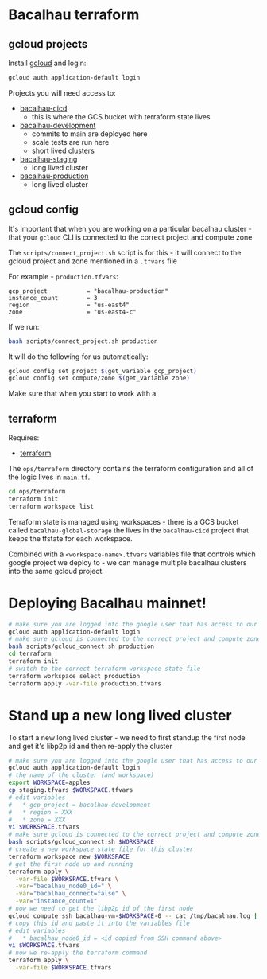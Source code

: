 # Bacalhau terraform

## gcloud projects

Install [gcloud](https://cloud.google.com/sdk/docs/install) and login:

```bash
gcloud auth application-default login
```

Projects you will need access to:

 * [bacalhau-cicd](https://console.cloud.google.com/welcome?project=bacalhau-cicd)
   * this is where the GCS bucket with terraform state lives
 * [bacalhau-development](https://console.cloud.google.com/welcome?project=bacalhau-development)
   * commits to main are deployed here
   * scale tests are run here
   * short lived clusters
 * [bacalhau-staging](https://console.cloud.google.com/welcome?project=bacalhau-staging)
   * long lived cluster
 * [bacalhau-production](https://console.cloud.google.com/welcome?project=bacalhau-production)
   * long lived cluster

## gcloud config

It's important that when you are working on a particular bacalhau cluster - that your `gcloud` CLI is connected to the correct project and compute zone.

The `scripts/connect_project.sh` script is for this - it will connect to the gcloud project and zone mentioned in a `.tfvars` file

For example - `production.tfvars`:

```
gcp_project           = "bacalhau-production"
instance_count        = 3
region                = "us-east4"
zone                  = "us-east4-c"
```

If we run:

```bash
bash scripts/connect_project.sh production
```

It will do the following for us automatically:

```bash
gcloud config set project $(get_variable gcp_project)
gcloud config set compute/zone $(get_variable zone)
```

Make sure that when you start to work with a 

## terraform

Requires:
  * [terraform](https://www.terraform.io/downloads)

The `ops/terraform` directory contains the terraform configuration and all of the logic lives in `main.tf`.

```bash
cd ops/terraform
terraform init
terraform workspace list
```

Terraform state is managed using workspaces - there is a GCS bucket called `bacalhau-global-storage` the lives in the `bacalhau-cicd` project that keeps the tfstate for each workspace.

Combined with a `<workspace-name>.tfvars` variables file that controls which google project we deploy to - we can manage multiple bacalhau clusters into the same gcloud project.

# Deploying Bacalhau mainnet!

```bash
# make sure you are logged into the google user that has access to our gcloud projects
gcloud auth application-default login
# make sure gcloud is connected to the correct project and compute zone for our workspace
bash scripts/gcloud_connect.sh production
cd terraform
terraform init
# switch to the correct terraform workspace state file
terraform workspace select production
terraform apply -var-file production.tfvars
```

# Stand up a new long lived cluster

To start a new long lived cluster - we need to first standup the first node and get it's libp2p id and then re-apply the cluster

```bash
# make sure you are logged into the google user that has access to our gcloud projects
gcloud auth application-default login
# the name of the cluster (and workspace)
export WORKSPACE=apples
cp staging.tfvars $WORKSPACE.tfvars
# edit variables
#   * gcp_project = bacalhau-development
#   * region = XXX
#   * zone = XXX
vi $WORKSPACE.tfvars
# make sure gcloud is connected to the correct project and compute zone for our workspace
bash scripts/gcloud_connect.sh $WORKSPACE
# create a new workspace state file for this cluster
terraform workspace new $WORKSPACE
# get the first node up and running
terraform apply \
  -var-file $WORKSPACE.tfvars \
  -var="bacalhau_node0_id=" \
  -var="bacalhau_connect=false" \
  -var="instance_count=1"
# now we need to get the libp2p id of the first node
gcloud compute ssh bacalhau-vm-$WORKSPACE-0 -- cat /tmp/bacalhau.log | grep "peer id is" | awk -F': ' '{print $2}'
# copy this id and paste it into the variables file
# edit variables
#   * bacalhau_node0_id = <id copied from SSH command above>
vi $WORKSPACE.tfvars
# now we re-apply the terraform command
terraform apply \
  -var-file $WORKSPACE.tfvars
```
